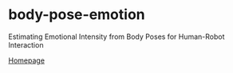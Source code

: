 # body-pose-emotion
Estimating Emotional Intensity from Body Poses for Human-Robot Interaction

[Homepage](http://www.mingfeisun.com/body-pose-emotion/)
